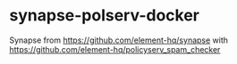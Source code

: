 # synapse-polserv-docker

Synapse from https://github.com/element-hq/synapse with https://github.com/element-hq/policyserv_spam_checker

